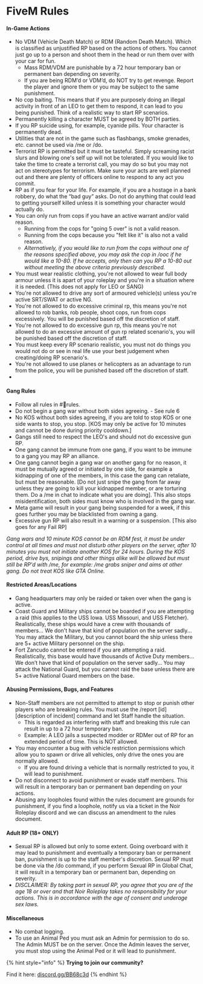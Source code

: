 # FiveM Rules

#### **In-Game Actions**

* No VDM \(Vehicle Death Match\) or RDM \(Random Death Match\). Which is classified as unjustified RP based on the actions of others. You cannot just go up to a person and shoot them in the head or run them over with your car for fun.
  * Mass RDM/VDM are punishable by a 72 hour temporary ban or permanent ban depending on severity.
  * If you are being RDM’d or VDM’d, do NOT try to get revenge. Report the player and ignore them or you may be subject to the same punishment.
* No cop baiting. This means that if you are purposely doing an illegal activity in front of an LEO to get them to respond, it can lead to you being punished.  Think of a realistic way to start RP scenarios.
* Permanently killing a character MUST be agreed by BOTH parties.
* If you RP suicide using, for example, cyanide pills. Your character is permanently dead.
* Utilities that are not in the game such as flashbangs, smoke grenades, etc. cannot be used via /me or /do. 
* Terrorist RP is permitted but it must be tasteful.  Simply screaming racist slurs and blowing one's self up will not be tolerated.  If you would like to take the time to create a terrorist call, you may do so but you may not act on stereotypes for terrorism. Make sure your acts are well planned out and there are plenty of officers online to respond to any act you commit.
* RP as if you fear for your life. For example, if you are a hostage in a bank robbery, do what the “bad guy” asks.  Do not do anything that could lead to getting yourself killed unless it is something your character would actually do.
* You can only run from cops if you have an active warrant and/or valid reason.
  * Running from the cops for "going 5 over" is not a valid reason.
  * Running from the cops because you "felt like it" is also not a valid reason.
  * _Alternatively, if you would like to run from the cops without one of the reasons specified above, you may ask the cop in /ooc if he would like a 10-80. If he accepts, only then can you RP a 10-80 out without meeting the above criteria previously described._
* You must wear realistic clothing, you're not allowed to wear full body armour unless it is apart of your roleplay and you're in a situation where it is needed. (This does not apply for LEO or SANG)
* You're not allowed to drive any sort of armoured vehicle(s) unless you're active SRT/SWAT or active NG.
* You're not allowed to do excessive criminal rp, this means you're not allowed to rob banks, rob people, shoot cops, run from cops excessively. You will be punished based off the discretion of staff.
* You're not allowed to do excessive gun rp, this means you're not allowed to do an excessive amount of gun rp related scenario's, you will be punished based off the discretion of staff.
* You must keep every RP scenario realistic, you must not do things you would not do or see in real life use your best judgement when creating/doing RP scenario's.
* You're not allowed to use planes or helicopters as an advantage to run from the police, you will be punished based off the discretion of staff.
*



#### **Gang Rules**
* Follow all rules in #📌rules.
* Do not begin a gang war without both sides agreeing. - See rule 6 
* No KOS without both sides agreeing, if you are told to stop KOS or one side wants to stop, you stop. [KOS may only be active for 10 minutes and cannot be done during priority cooldown.]
* Gangs still need to respect the LEO's and should not do excessive gun RP.
* One gang cannot be immune from one gang, if you want to be immune to a gang you may RP an alliance.
* One gang cannot begin a gang war on another gang for no reason, it must be mutually agreed or initiated by one side, for example a kidnapping of one of the members, in this case the gang can retaliate, but must be reasonable. [Do not just snipe the gang from far away unless they are going to kill your kidnapped member, or are torturing them. Do a /me in chat to indicate what you are doing]. This also stops misidentification, both sides must know who is involved in the gang war.
* Meta game will result in your gang being suspended for a week, if this goes further you may be blacklisted from owning a gang.
* Excessive gun RP will also result in a warning or a suspension. [This also goes for any Fail RP]

*Gang wars and 10 minute KOS cannot be an RDM fest, it must be under control at all times and must not disturb other players on the server, after 10 minutes you must not initiate another KOS for 24 hours. During the KOS period, drive bys, snipings and other things alike will be allowed but must still be RP'd with /me, for example: /me grabs sniper and aims at other gang. Do not treat KOS like GTA Online.*




#### **Restricted Areas/Locations**

* Gang headquarters may only be raided or taken over when the gang is active.
* Coast Guard and Military ships cannot be boarded if you are attempting a raid \(this applies to the USS Iowa. USS Missouri, and USS Fletcher\). Realistically, these ships would have a crew with thousands of members... We don't have that kind of population on the server sadly... You may attack the Military, but you cannot board the ship unless there are 5+ active Military personnel on the ship.
* Fort Zancudo cannot be entered if you are attempting a raid.  Realistically, this base would have thousands of Active Duty members… We don’t have that kind of population on the server sadly… You may attack the National Guard, but you cannot raid the base unless there are 5+ active National Guard members on the base.

#### **Abusing Permissions, Bugs, and Features**

* Non-Staff members are not permitted to attempt to stop or punish other players who are breaking rules. You must use the /report \[id\] \[description of incident\] command and let Staff handle the situation.
  * This is regarded as interfering with staff and breaking this rule can result in up to a 72 hour temporary ban.
  * Example: A LEO jails a suspected modder or RDMer out of RP for an extended period of time. This is NOT allowed.
* You may encounter a bug with vehicle restriction permissions which allow you to spawn or drive all vehicles, only drive the ones you are normally allowed.
  * If you are found driving a vehicle that is normally restricted to you, it will lead to punishment.
* Do not disconnect to avoid punishment or evade staff members. This will result in a temporary ban or permanent ban depending on your actions.
* Abusing any loopholes found within the rules document are grounds for punishment, if you find a loophole, notify us via a ticket in the Noir Roleplay discord and we can discuss an amendment to the rules document.

#### **Adult RP \(18+ ONLY\)**

* Sexual RP is allowed but only to some extent. Going overboard with it may lead to punishment and eventually a temporary ban or permanent ban, punishment is up to the staff member's discretion. Sexual RP must be done via the /do command, if you perform Sexual RP in Global Chat, it will result in a temporary ban or permanent ban, depending on severity.
* _DISCLAIMER: By taking part in sexual RP, you agree that you are of the age 18 or over and that Noir Roleplay takes no responsibility for your actions. This is in accordance with the age of consent and underage sex laws._

#### **Miscellaneous** 

* No combat logging.
* To use an Animal Ped you must ask an Admin for permission to do so. The Admin MUST be on the server.  Once the Admin leaves the server, you must stop using the Animal Ped or it will lead to punishment.

{% hint style="info" %}
**Trying to join our community?**

Find it here: [discord.gg/BB68c3d](https://discord.gg/BB68c3d)
{% endhint %}



